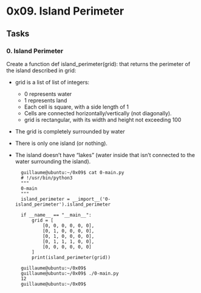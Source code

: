 # 0x09. Island Perimeter

## Tasks

### 0. Island Perimeter

Create a function def island_perimeter(grid): that returns the perimeter of the island described in grid:

- grid is a list of list of integers:
    - 0 represents water
    - 1 represents land
    - Each cell is square, with a side length of 1
    - Cells are connected horizontally/vertically (not diagonally).
    - grid is rectangular, with its width and height not exceeding 100
- The grid is completely surrounded by water
- There is only one island (or nothing).
- The island doesn’t have “lakes” (water inside that isn’t connected to the water surrounding the island).

        guillaume@ubuntu:~/0x09$ cat 0-main.py
        # !/usr/bin/python3
        """
        0-main
        """
        island_perimeter = __import__('0-island_perimeter').island_perimeter

        if __name__ == "__main__":
            grid = [
                [0, 0, 0, 0, 0, 0],
                [0, 1, 0, 0, 0, 0],
                [0, 1, 0, 0, 0, 0],
                [0, 1, 1, 1, 0, 0],
                [0, 0, 0, 0, 0, 0]
            ]
            print(island_perimeter(grid))

        guillaume@ubuntu:~/0x09$
        guillaume@ubuntu:~/0x09$ ./0-main.py
        12
        guillaume@ubuntu:~/0x09$
